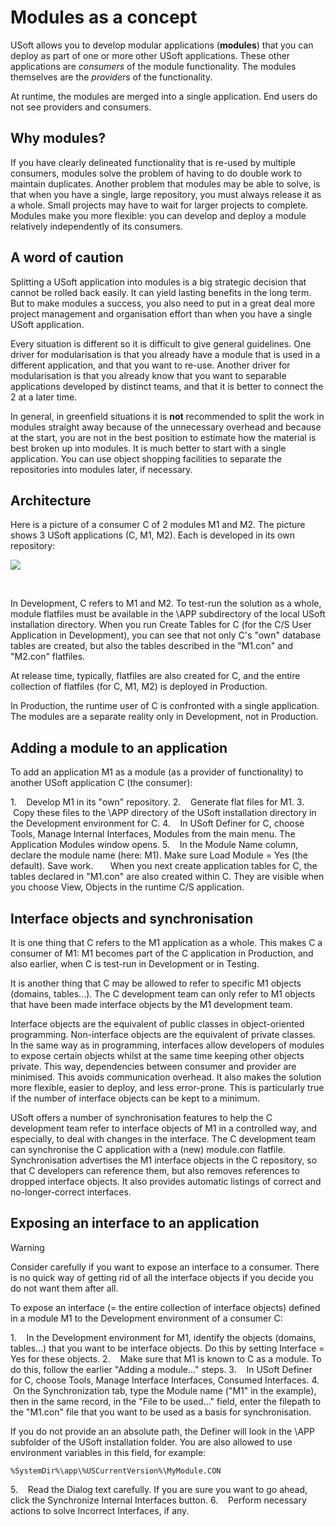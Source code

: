 # Modules as a concept

USoft allows you to develop modular applications (**modules**) that you can deploy as part of one or more other USoft applications. These other applications are *consumers* of the module functionality. The modules themselves are the *providers* of the functionality.

At runtime, the modules are merged into a single application. End users do not see providers and consumers.

## Why modules?

If you have clearly delineated functionality that is re-used by multiple consumers, modules solve the problem of having to do double work to maintain duplicates.
Another problem that modules may be able to solve, is that when you have a single, large repository, you must always release it as a whole. Small projects may have to wait for larger projects to complete. Modules make you more flexible: you can develop and deploy a module relatively independently of its consumers.

## A word of caution

Splitting a USoft application into modules is a big strategic decision that cannot be rolled back easily. It can yield lasting benefits in the long term. But to make modules a success, you also need to put in a great deal more project management and organisation effort than when you have a single USoft application.

Every situation is different so it is difficult to give general guidelines. One driver for modularisation is that you already have a module that is used in a different application, and that you want to re-use. Another driver for modularisation is that you already know that you want to separable applications developed by distinct teams, and that it is better to connect the 2 at a later time.

In general, in greenfield situations it is **not** recommended to split the work in modules straight away because of the unnecessary overhead and because at the start, you are not in the best position to estimate how the material is best broken up into modules. It is much better to start with a single application. You can use object shopping facilities to separate the repositories into modules later, if necessary.

## Architecture

Here is a picture of a consumer C of 2 modules M1 and M2. The picture shows 3 USoft applications (C, M1, M2). Each is developed in its own repository:

![](/api/Repositories/Modular%20development/assets/002b72cd-b61d-4ca7-9471-c7704246560d.png)

 

In Development, C refers to M1 and M2. To test-run the solution as a whole, module flatfiles must be available in the \\APP subdirectory of the local USoft installation directory. When you run Create Tables for C (for the C/S User Application in Development), you can see that not only C's "own" database tables are created, but also the tables described in the "M1.con" and "M2.con" flatfiles.



At release time, typically, flatfiles are also created for C, and the entire collection of flatfiles (for C, M1, M2) is deployed in Production.

In Production, the runtime user of C is confronted with a single application. The modules are a separate reality only in Development, not in Production.

## Adding a module to an application

To add an application M1 as a module (as a provider of functionality) to another USoft application C (the consumer):

1.    Develop M1 in its "own" repository.
2.    Generate flat files for M1.
3.    Copy these files to the \\APP directory of the USoft installation directory in the Development environment for C.
4.    In USoft Definer for C, choose Tools, Manage Internal Interfaces, Modules from the main menu. The Application Modules window opens.
5.    In the Module Name column, declare the module name (here: M1). Make sure Load Module = Yes (the default). Save work.
      When you next create application tables for C, the tables declared in "M1.con" are also created within C. They are visible when you choose View, Objects in the runtime C/S application.

## Interface objects and synchronisation

It is one thing that C refers to the M1 application as a whole. This makes C a consumer of M1: M1 becomes part of the C application in Production, and also earlier, when C is test-run in Development or in Testing.

It is another thing that C may be allowed to refer to specific M1 objects (domains, tables...). The C development team can only refer to M1 objects that have been made interface objects by the M1 development team.

Interface objects are the equivalent of public classes in object-oriented programming. Non-interface objects are the equivalent of private classes. In the same way as in programming, interfaces allow developers of modules to expose certain objects whilst at the same time keeping other objects private. This way, dependencies between consumer and provider are minimised. This avoids communication overhead. It also makes the solution more flexible, easier to deploy, and less error-prone. This is particularly true if the number of interface objects can be kept to a minimum.

USoft offers a number of synchronisation features to help the C development team refer to interface objects of M1 in a controlled way, and especially, to deal with changes in the interface. The C development team can synchronise the C application with a (new) module.con flatfile. Synchronisation advertises the M1 interface objects in the C repository, so that C developers can reference them, but also removes references to dropped interface objects. It also provides automatic listings of correct and no-longer-correct interfaces.

## Exposing an interface to an application

> [!WARNING]
> Consider carefully if you want to expose an interface to a consumer. There is no quick way of getting rid of all the interface objects if you decide you do not want them after all.

To expose an interface (= the entire collection of interface objects) defined in a module M1 to the Development environment of a consumer C:


1.    In the Development environment for M1, identify the objects (domains, tables...) that you want to be interface objects. Do this by setting Interface = Yes for these objects.
2.    Make sure that M1 is known to C as a module. To do this, follow the earlier "Adding a module..." steps.
3.    In USoft Definer for C, choose Tools, Manage Interface Interfaces, Consumed Interfaces.
4.    On the Synchronization tab, type the Module name ("M1" in the example), then in the same record, in the "File to be used..." field, enter the filepath to the "M1.con" file that you want to be used as a basis for synchronisation.

If you do not provide an an absolute path, the Definer will look in the \\APP subfolder of the USoft installation folder. You are also allowed to use environment variables in this field, for example:

```
%SystemDir%\app\%USCurrentVersion%\MyModule.CON
```

5.    Read the Dialog text carefully. If you are sure you want to go ahead, click the Synchronize Internal Interfaces button.
6.    Perform necessary actions to solve Incorrect Interfaces, if any.